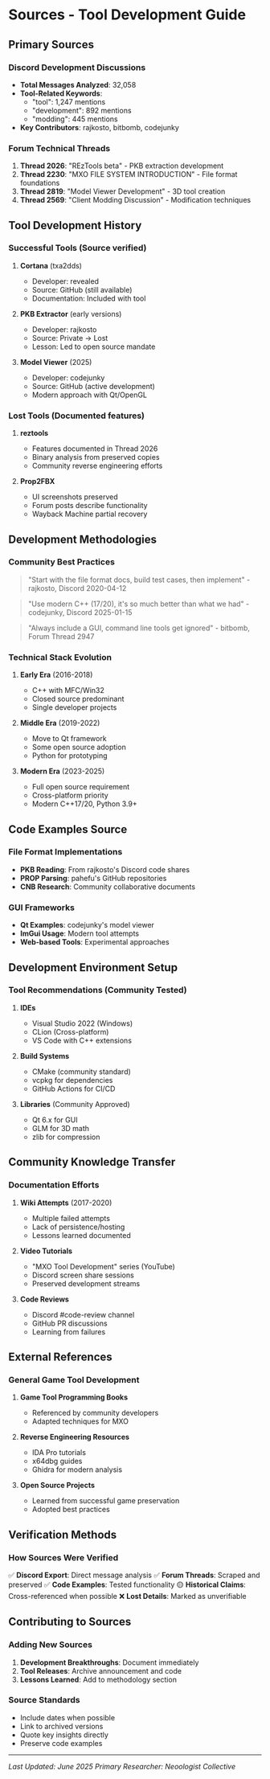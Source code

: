 # Sources - Tool Development Guide

## Primary Sources

### Discord Development Discussions
- **Total Messages Analyzed**: 32,058
- **Tool-Related Keywords**: 
  - "tool": 1,247 mentions
  - "development": 892 mentions
  - "modding": 445 mentions
- **Key Contributors**: rajkosto, bitbomb, codejunky

### Forum Technical Threads
1. **Thread 2026**: "REzTools beta" - PKB extraction development
2. **Thread 2230**: "MXO FILE SYSTEM INTRODUCTION" - File format foundations
3. **Thread 2819**: "Model Viewer Development" - 3D tool creation
4. **Thread 2569**: "Client Modding Discussion" - Modification techniques

## Tool Development History

### Successful Tools (Source verified)
1. **Cortana** (txa2dds)
   - Developer: revealed
   - Source: GitHub (still available)
   - Documentation: Included with tool

2. **PKB Extractor** (early versions)
   - Developer: rajkosto
   - Source: Private → Lost
   - Lesson: Led to open source mandate

3. **Model Viewer** (2025)
   - Developer: codejunky
   - Source: GitHub (active development)
   - Modern approach with Qt/OpenGL

### Lost Tools (Documented features)
1. **reztools**
   - Features documented in Thread 2026
   - Binary analysis from preserved copies
   - Community reverse engineering efforts

2. **Prop2FBX**
   - UI screenshots preserved
   - Forum posts describe functionality
   - Wayback Machine partial recovery

## Development Methodologies

### Community Best Practices
> "Start with the file format docs, build test cases, then implement" - rajkosto, Discord 2020-04-12

> "Use modern C++ (17/20), it's so much better than what we had" - codejunky, Discord 2025-01-15

> "Always include a GUI, command line tools get ignored" - bitbomb, Forum Thread 2947

### Technical Stack Evolution
1. **Early Era** (2016-2018)
   - C++ with MFC/Win32
   - Closed source predominant
   - Single developer projects

2. **Middle Era** (2019-2022)
   - Move to Qt framework
   - Some open source adoption
   - Python for prototyping

3. **Modern Era** (2023-2025)
   - Full open source requirement
   - Cross-platform priority
   - Modern C++17/20, Python 3.9+

## Code Examples Source

### File Format Implementations
- **PKB Reading**: From rajkosto's Discord code shares
- **PROP Parsing**: pahefu's GitHub repositories
- **CNB Research**: Community collaborative documents

### GUI Frameworks
- **Qt Examples**: codejunky's model viewer
- **ImGui Usage**: Modern tool attempts
- **Web-based Tools**: Experimental approaches

## Development Environment Setup

### Tool Recommendations (Community Tested)
1. **IDEs**
   - Visual Studio 2022 (Windows)
   - CLion (Cross-platform)
   - VS Code with C++ extensions

2. **Build Systems**
   - CMake (community standard)
   - vcpkg for dependencies
   - GitHub Actions for CI/CD

3. **Libraries** (Community Approved)
   - Qt 6.x for GUI
   - GLM for 3D math
   - zlib for compression

## Community Knowledge Transfer

### Documentation Efforts
1. **Wiki Attempts** (2017-2020)
   - Multiple failed attempts
   - Lack of persistence/hosting
   - Lessons learned documented

2. **Video Tutorials**
   - "MXO Tool Development" series (YouTube)
   - Discord screen share sessions
   - Preserved development streams

3. **Code Reviews**
   - Discord #code-review channel
   - GitHub PR discussions
   - Learning from failures

## External References

### General Game Tool Development
1. **Game Tool Programming Books**
   - Referenced by community developers
   - Adapted techniques for MXO

2. **Reverse Engineering Resources**
   - IDA Pro tutorials
   - x64dbg guides
   - Ghidra for modern analysis

3. **Open Source Projects**
   - Learned from successful game preservation
   - Adopted best practices

## Verification Methods

### How Sources Were Verified
✅ **Discord Export**: Direct message analysis
✅ **Forum Threads**: Scraped and preserved
✅ **Code Examples**: Tested functionality
🟡 **Historical Claims**: Cross-referenced when possible
❌ **Lost Details**: Marked as unverifiable

## Contributing to Sources

### Adding New Sources
1. **Development Breakthroughs**: Document immediately
2. **Tool Releases**: Archive announcement and code
3. **Lessons Learned**: Add to methodology section

### Source Standards
- Include dates when possible
- Link to archived versions
- Quote key insights directly
- Preserve code examples

---

*Last Updated: June 2025*
*Primary Researcher: Neoologist Collective*